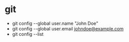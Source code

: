 # git

- git config --global user.name "John Doe"
- git config --global user.email johndoe@example.com
- git config --list
